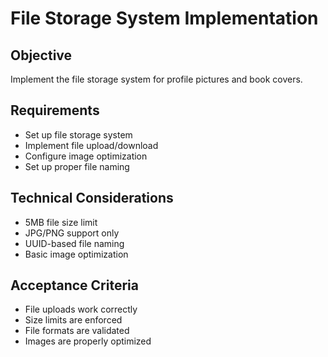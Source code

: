 # File Storage System Implementation

## Objective
Implement the file storage system for profile pictures and book covers.

## Requirements
- Set up file storage system
- Implement file upload/download
- Configure image optimization
- Set up proper file naming

## Technical Considerations
- 5MB file size limit
- JPG/PNG support only
- UUID-based file naming
- Basic image optimization

## Acceptance Criteria
- File uploads work correctly
- Size limits are enforced
- File formats are validated
- Images are properly optimized
